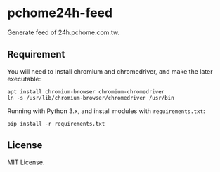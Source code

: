 # pchome24h-feed

Generate feed of 24h.pchome.com.tw.

## Requirement

You will need to install chromium and chromedriver, and make the later executable:

    apt install chromium-browser chromium-chromedriver
    ln -s /usr/lib/chromium-browser/chromedriver /usr/bin

Running with Python 3.x, and install modules with `requirements.txt`:

    pip install -r requirements.txt

## License

MIT License.
